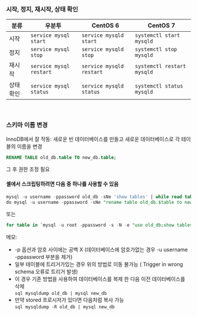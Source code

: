 ### 시작, 정지, 재시작, 상태 확인
|분류|우분투|CentOS 6|CentOS 7|
|-|-|-|-|
|시작|`service mysql start`|`service mysqld start`|`systemctl start mysqld`|
|정지|`service mysql stop`|`service mysqld stop`|`systemctl stop mysqld`|
|재시작|`service mysql restart`|`service mysqld restart`|`systemctl restart mysqld`|
|상태 확인|`service mysql status`|`service mysqld status`|`systemctl status mysqld`|

<br>

### 스키마 이름 변경
InnoDB에서 잘 작동: 새로운 빈 데이터베이스를 만들고 새로운 데이터베이스로 각 테이블의 이름을 변경
```sql
RENAME TABLE old_db.table TO new_db.table;
```
그 후 권한 조정 필요

#### 셸에서 스크립팅하려면 다음 중 하나를 사용할 수 있음
```sql
mysql -u username -ppassword old_db -sNe 'show tables' | while read table; \ 
do mysql -u username -ppassword -sNe "rename table old_db.$table to new_db.$table"; done
```
또는
```sql
for table in `mysql -u root -ppassword -s -N -e "use old_db;show tables from old_db;"`; do mysql -u root -ppassword -s -N -e "use old_db;rename table old_db.$table to new_db.$table;"; done;
```
메모:  
* -p 옵션과 암호 사이에는 공백 X (데이터베이스에 암호가없는 경우 -u username -ppassword 부분을 제거)  
* 일부 테이블에 트리거가있는 경우 위의 방법로 이동 불가능 ( Trigger in wrong schema 오류로 트리거 발생)  
* 이 경우 기존 방법을 사용하여 데이터베이스를 복제 한 다음 이전 데이터베이스를 삭제  
```sql mysqldump old_db | mysql new_db```
* 만약 stored 프로시저가 있다면 다음처럼 복사 가능  
```sql mysqldump -R old_db | mysql new_db```

